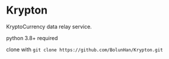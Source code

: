 # Krypton

KryptoCurrency data relay service.

python 3.8+ required

clone with `git clone https://github.com/BolunHan/Krypton.git`
